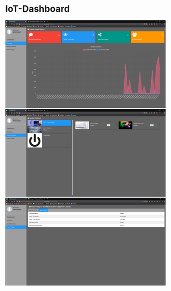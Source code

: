 # IoT-Dashboard
![Alt text](/public/Overview.png?raw=true)
![Alt text](/public/SocketControls.png?raw=true)
![Alt text](/public/PowerUsage.png?raw=true)
